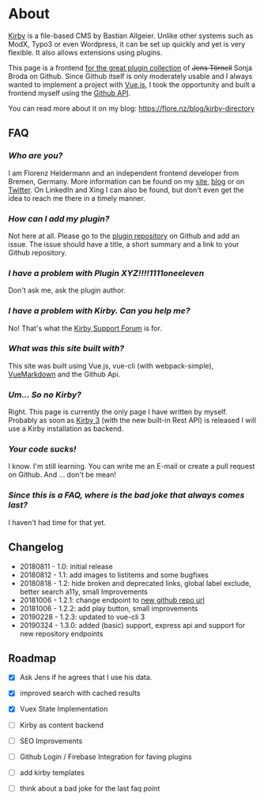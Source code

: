 # About

[Kirby](https://getkirby.com) is a file-based CMS by Bastian Allgeier. Unlike other systems such as ModX, Typo3 or even Wordpress, it can be set up quickly and yet is very flexible. It also allows extensions using plugins.

This page is a frontend [for the great plugin collection](https://github.com/texnixe/kirby-plugins) of ~~Jens Törnell~~ Sonja Broda on Github. Since Github itself is only moderately usable and I always wanted to implement a project with [Vue.js](https://vuejs.org), I took the opportunity and built a frontend myself using the [Github API](https://developer.github.com/v3/).

You can read more about it on my blog: https://flore.nz/blog/kirby-directory

## FAQ

### *Who are you?*
I am Florenz Heldermann and an independent frontend developer from Bremen, Germany. More information can be found on my [site](https://flore.nz), [blog](https://flore.nz/blog) or on [Twitter](https://twitter.com/track02). On LinkedIn and Xing I can also be found, but don't even get the idea to reach me there in a timely manner.

### *How can I add my plugin?*
Not here at all. Please go to the [plugin repository](https://github.com/texnixe/kirby-plugins) on Github and add an issue. The issue should have a title, a short summary and a link to your Github repository.

### *I have a problem with Plugin XYZ!!!!1111oneeleven*
Don't ask me, ask the plugin author.

### *I have a problem with Kirby. Can you help me?*
No! That's what the [Kirby Support Forum](https://forum.getkirby.com) is for.

### *What was this site built with?*
This site was built using Vue.js, vue-cli (with webpack-simple), [VueMarkdown](https://github.com/miaolz123/vue-markdown) and the Github Api.

### *Um... So no Kirby?*
Right. This page is currently the only page I have written by myself. Probably as soon as [Kirby 3](https://getkirby.com/next) (with the new built-in Rest API) is released I will use a Kirby installation as backend.

### *Your code sucks!*
I know. I'm still learning. You can write me an E-mail or create a pull request on Github. And ... don't be mean!

### *Since this is a FAQ, where is the bad joke that always comes last?*
I haven't had time for that yet.

## Changelog
* 20180811 - 1.0: initial release
* 20180812 - 1.1: add images to listitems and some bugfixes
* 20180818 - 1.2: hide broken and deprecated links, global label exclude, better search a11y, small Improvements
* 20181006 - 1.2.1: change endpoint to [new github repo url](https://github.com/texnixe/kirby-plugins)
* 20181006 - 1.2.2: add play button, small improvements
* 20190228 - 1.2.3: updated to vue-cli 3
* 20190324 - 1.3.0: added (basic) support, express api and support for new repository endpoints

## Roadmap
* [x] Ask Jens if he agrees that I use his data.
* [x] improved search with cached results
* [x] Vuex State Implementation
* [ ] Kirby as content backend
* [ ] SEO Improvements
* [ ] Github Login / Firebase Integration  for faving plugins
* [ ] add kirby templates
* [ ] think about a bad joke for the last faq point

